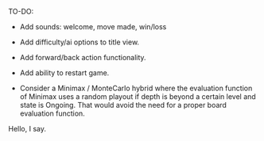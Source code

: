 TO-DO:

- Add sounds: welcome, move made, win/loss

- Add difficulty/ai options to title view.

- Add forward/back action functionality.

- Add ability to restart game.

- Consider a Minimax / MonteCarlo hybrid where the evaluation function of Minimax
uses a random playout if depth is beyond a certain level and state is Ongoing. That would
avoid the need for a proper board evaluation function.

Hello, I say.